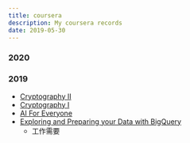 ```yaml
---
title: coursera
description: My coursera records
date: 2019-05-30
---
```


### 2020

### 2019

* [Cryptography II](https://www.coursera.org/learn/crypto2)
* [Cryptography I](https://www.coursera.org/learn/crypto)
* [AI For Everyone](https://www.coursera.org/learn/ai-for-everyone)
* [Exploring and Preparing your Data with BigQuery](https://www.coursera.org/learn/gcp-exploring-preparing-data-bigquery)
  - 工作需要
